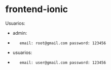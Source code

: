 # frontend-ionic

Usuarios:
 - admin: 
 -        email: root@gmail.com password: 123456
 - usuarios:
 -        email: user@gmail.com password: 123456

